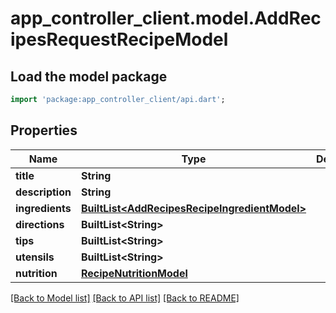 # app_controller_client.model.AddRecipesRequestRecipeModel

## Load the model package
```dart
import 'package:app_controller_client/api.dart';
```

## Properties
Name | Type | Description | Notes
------------ | ------------- | ------------- | -------------
**title** | **String** |  | 
**description** | **String** |  | 
**ingredients** | [**BuiltList&lt;AddRecipesRecipeIngredientModel&gt;**](AddRecipesRecipeIngredientModel.md) |  | 
**directions** | **BuiltList&lt;String&gt;** |  | 
**tips** | **BuiltList&lt;String&gt;** |  | 
**utensils** | **BuiltList&lt;String&gt;** |  | 
**nutrition** | [**RecipeNutritionModel**](RecipeNutritionModel.md) |  | 

[[Back to Model list]](../README.md#documentation-for-models) [[Back to API list]](../README.md#documentation-for-api-endpoints) [[Back to README]](../README.md)


